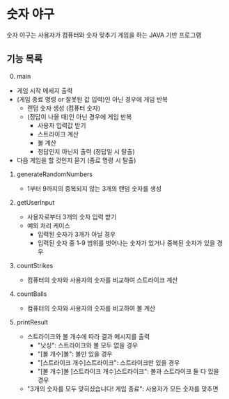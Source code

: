 # 숫자 야구

숫자 야구는 사용자가 컴퓨터와 숫자 맞추기 게임을 하는 JAVA 기반 프로그램

## 기능 목록

0. main
- 게임 시작 메세지 출력
- (게임 종료 명령 or 잘못된 값 입력)인 아닌 경우에 게임 반복
  - 랜덤 숫자 생성 (컴퓨터 숫자)
  - (정답이 나올 때)인 아닌 경우에 게임 반복
    - 사용자 입력값 받기
    - 스트라이크 계산
    - 볼 계산
    - 정답인지 아닌지 출력 (정답일 시 탈출)
- 다음 게임을 할 것인지 묻기 (종료 명령 시 탈출)

1. generateRandomNumbers
    - 1부터 9까지의 중복되지 않는 3개의 랜덤 숫자를 생성

2. getUserInput
    - 사용자로부터 3개의 숫자 입력 받기
    - 예외 처리 케이스
      - 입력된 숫자가 3개가 아닐 경우
      - 입력된 숫자 중 1-9 범위를 벗어나는 숫자가 있거나 중복된 숫자가 있을 경우

3. countStrikes
    - 컴퓨터의 숫자와 사용자의 숫자를 비교하여 스트라이크 계산

4. countBalls
    - 컴퓨터의 숫자와 사용자의 숫자를 비교하여 볼 계산

5. printResult
    - 스트라이크와 볼 개수에 따라 결과 메시지를 출력
        - "낫싱": 스트라이크와 볼 모두 없을 경우
        - "[볼 개수]볼": 볼만 있을 경우
        - "[스트라이크 개수]스트라이크": 스트라이크만 있을 경우
        - "[볼 개수]볼 [스트라이크 개수]스트라이크": 볼과 스트라이크 둘 다 있을 경우
    - "3개의 숫자를 모두 맞히셨습니다! 게임 종료": 사용자가 모든 숫자를 맞추면
